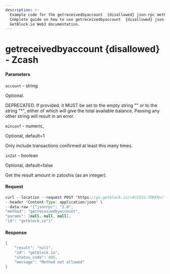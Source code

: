 ```yaml
---
description: >-
  Example code for the getreceivedbyaccount  {disallowed} json-rpc method.
  Сomplete guide on how to use getreceivedbyaccount  {disallowed} json-rpc in
  GetBlock.io Web3 documentation.
---
```


# getreceivedbyaccount {disallowed} - Zcash

#### Parameters

`account` - string

Optional.

DEPRECATED. If provided, it MUST be set to the empty string "" or to the string "\*", either of which will give the total available balance. Passing any other string will result in an error.

`minconf` - numeric,

Optional, default=1

Only include transactions confirmed at least this many times.

`inZat` - boolean

Optional, default=false

Get the result amount in zatoshis (as an integer).

#### Request

```java
curl --location --request POST 'https://go.getblock.io/<ACCESS-TOKEN>/' \
--header 'Content-Type: application/json' \
--data-raw '{"jsonrpc": "2.0",
"method": "getreceivedbyaccount",
"params": [null, null, null],
"id": "getblock.io"}'
```

#### Response

```java
{
    "result": "null",
    "id": "getblock.io",
    "status_code": 405,
    "message": "Method not allowed"
}
```
